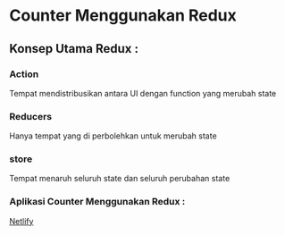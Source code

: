# Counter Menggunakan Redux

## Konsep Utama Redux :

### Action
Tempat mendistribusikan antara UI dengan function yang merubah state
### Reducers
Hanya tempat yang di perbolehkan untuk merubah state
### store
Tempat menaruh seluruh state dan seluruh perubahan state

### Aplikasi Counter Menggunakan Redux :
[Netlify](reduxcounter-reactjs.netlify.app)
